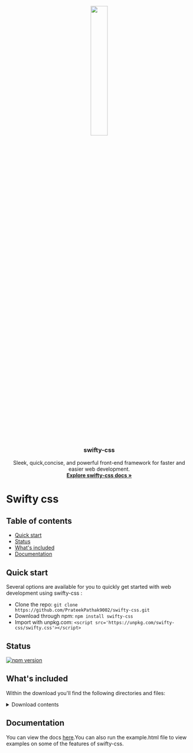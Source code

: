 <p align="center">
  <a href="https://prateekpathak9002.github.io/swifty-css/">
    <img src="https://github.com/PrateekPathak9002/swifty-css/blob/main/logo.png"  width="30%" height="30%">
  </a>
</p>
<h3 align="center">swifty-css</h3>
<p align="center">
  Sleek, quick,concise, and powerful front-end framework for faster and easier web development.
  <br>
  <a href="https://primethefirst.github.io/swifty-css/"><strong>Explore swifty-css docs »</strong></a>
</p>

# Swifty css


## Table of contents
- [Quick start](#quick-start)
- [Status](#status)
- [What's included](#whats-included)
- [Documentation](#documentation)

## Quick start
Several options are available for you to quickly get started with web development using swifty-css :
- Clone the repo: `git clone https://github.com/PrateekPathak9002/swifty-css.git`
- Download through npm: `npm install swifty-css`
- Import with unpkg.com: `<script src='https://unpkg.com/swifty-css/swifty.css'></script>` 

## Status 
[![npm version](https://img.shields.io/npm/v/swifty-css)](https://www.npmjs.com/package/swifty-css)


## What's included

Within the download you'll find the following directories and files:

<details><summary>Download contents</summary>

```text
swifty-css/
├── docs/
|   ├──index.html
│   ├──sw-dropdown.html
├──.gitignore
├── README.md
├── example.html
├── logo.png
├── package.json
├── swifty.css
```
</details>


## Documentation
You can view the docs [here](https://primethefirst.github.io/swifty-css/).You can also run the example.html file to view examples on some of the features of swifty-css.
